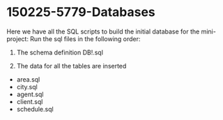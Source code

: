 # 150225-5779-Databases

Here we have all the SQL scripts to build the initial database for the mini-project:
Run the sql files in the following order:

1) The schema definition
DB!.sql

2) The data for all the tables are inserted
* area.sql
* city.sql
* agent.sql
* client.sql
* schedule.sql
 
